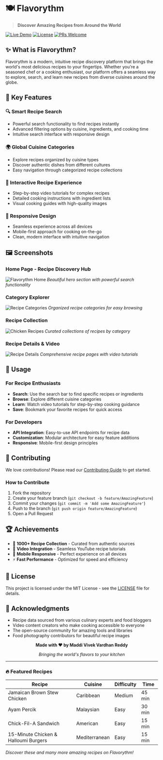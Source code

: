 # 🍽️ Flavorythm

> **Discover Amazing Recipes from Around the World**

[![Live Demo](https://img.shields.io/badge/🌐%20Live%20Demo-Visit%20Now-brightgreen?style=for-the-badge)](https://flavorythm.netlify.app/)
[![License](https://img.shields.io/badge/license-MIT-blue?style=for-the-badge)](LICENSE)
[![PRs Welcome](https://img.shields.io/badge/PRs-welcome-brightgreen.svg?style=for-the-badge)](CONTRIBUTING.md)

## ✨ What is Flavorythm?

Flavorythm is a modern, intuitive recipe discovery platform that brings the world's most delicious recipes to your fingertips. Whether you're a seasoned chef or a cooking enthusiast, our platform offers a seamless way to explore, search, and learn new recipes from diverse cuisines around the globe.

## 🚀 Key Features

### 🔍 **Smart Recipe Search**
- Powerful search functionality to find recipes instantly
- Advanced filtering options by cuisine, ingredients, and cooking time
- Intuitive search interface with responsive design

### 🌍 **Global Cuisine Categories**
- Explore recipes organized by cuisine types
- Discover authentic dishes from different cultures
- Easy navigation through categorized recipe collections

### 🎥 **Interactive Recipe Experience**
- Step-by-step video tutorials for complex recipes
- Detailed cooking instructions with ingredient lists
- Visual cooking guides with high-quality images

### 📱 **Responsive Design**
- Seamless experience across all devices
- Mobile-first approach for cooking on-the-go
- Clean, modern interface with intuitive navigation

## 🖼️ Screenshots

### Home Page - Recipe Discovery Hub
![Flavorythm Home](https://github.com/user-attachments/assets/a65c942e-7113-4ad8-8f6c-3c7b3c1acdaf)
*Beautiful hero section with powerful search functionality*

### Category Explorer
![Recipe Categories](https://github.com/user-attachments/assets/5a6f7693-a674-4728-a558-804f9fe7d983)
*Organized recipe categories for easy browsing*

### Recipe Collection
![Chicken Recipes](https://github.com/user-attachments/assets/26ab6bd8-399f-4b7e-a050-0c43553680d3)
*Curated collections of recipes by category*

### Recipe Details & Video
![Recipe Details](https://github.com/user-attachments/assets/d64340bc-7c7b-4d62-bcab-ae1921e13237)
*Comprehensive recipe pages with video tutorials*

## 🎯 Usage

### For Recipe Enthusiasts
- **Search**: Use the search bar to find specific recipes or ingredients
- **Browse**: Explore different cuisine categories
- **Learn**: Watch video tutorials for step-by-step cooking guidance
- **Save**: Bookmark your favorite recipes for quick access

### For Developers
- **API Integration**: Easy-to-use API endpoints for recipe data
- **Customization**: Modular architecture for easy feature additions
- **Responsive**: Mobile-first design principles

## 🤝 Contributing

We love contributions! Please read our [Contributing Guide](CONTRIBUTING.md) to get started.

### How to Contribute
1. Fork the repository
2. Create your feature branch (`git checkout -b feature/AmazingFeature`)
3. Commit your changes (`git commit -m 'Add some AmazingFeature'`)
4. Push to the branch (`git push origin feature/AmazingFeature`)
5. Open a Pull Request

## 🏆 Achievements

- 🌟 **1000+ Recipe Collection** - Curated from authentic sources
- 🎥 **Video Integration** - Seamless YouTube recipe tutorials
- 📱 **Mobile Responsive** - Perfect experience on all devices
- ⚡ **Fast Performance** - Optimized for speed and efficiency

## 📄 License

This project is licensed under the MIT License - see the [LICENSE](LICENSE) file for details.

## 🙏 Acknowledgments

- Recipe data sourced from various culinary experts and food bloggers
- Video content creators who make cooking accessible to everyone
- The open-source community for amazing tools and libraries
- Food photography contributors for beautiful recipe images

<div align="center">

**Made with ❤️ by Maddi Vivek Vardhan Reddy**

*Bringing the world's flavors to your kitchen*

</div>

---

### 🔥 Featured Recipes

| Recipe | Cuisine | Difficulty | Time |
|--------|---------|------------|------|
| Jamaican Brown Stew Chicken | Caribbean | Medium | 45 min |
| Ayam Percik | Malaysian | Easy | 30 min |
| Chick-Fil-A Sandwich | American | Easy | 15 min |
| 15-Minute Chicken & Halloumi Burgers | Mediterranean | Easy | 15 min |

*Discover these and many more amazing recipes on Flavorythm!*
